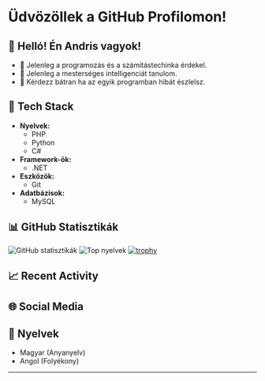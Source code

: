 # Üdvözöllek a GitHub Profilomon!

## 👋 Helló! Én Andris vagyok!

- 🔭 Jelenleg a programozás és a számítástechinka érdekel.
- 🌱 Jelenleg a mesterséges intelligenciát tanulom.
- 💬 Kérdezz bátran ha az egyik programban hibát észlelsz.

## 🚀 Tech Stack

- **Nyelvek:** 
  - PHP
  - Python
  - C#
- **Framework-ök:** 
  - .NET
- **Eszközök:** 
  - Git
- **Adatbázisok:** 
  - MySQL

## 📊 GitHub Statisztikák

![GitHub statisztikák](https://github-readme-stats.vercel.app/api?username=foldesandras&show_icons=true&theme=radical)
![Top nyelvek](https://github-readme-stats.vercel.app/api/top-langs/?username=foldesandras&layout=compact&theme=radical)
[![trophy](https://github-profile-trophy.vercel.app/?username=foldesandras&theme=onedark)](https://github.com/ryo-ma/github-profile-trophy)

## 📈 Recent Activity

<!--START_SECTION:activity-->
<!--END_SECTION:activity-->

## 🌐 Social Media


## 💬 Nyelvek

- Magyar (Anyanyelv)
- Angol (Folyékony)

---
